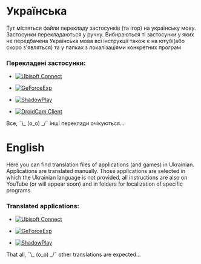 # Українська
Тут містяться файли перекладу застосунків (та ігор) на українську мову.
Застосунки перекладаються у ручну. Вибираються ті застосунки у яких не передбачена Українська мова всі інструкції також є на ютубі(або скоро з'являться) та у папках з локалізаціями конкретних програм

### Перекладені застосунки:<br/>
* [![Ubisoft Connect](https://img.shields.io/badge/-UbisoftConnect-090909?style=for-the-badge&logo=Ubisoft)](https://github.com/Bigidan/LocalizationFileIntoUA/tree/main/LocFiles/UbisoftConnect)<br/>

* [![GeForceExp](https://img.shields.io/badge/-GeForce_Experience-090909?style=for-the-badge&logo=NVIDIA)](https://github.com/Bigidan/LocalizationFileIntoUA/tree/main/LocFiles/NvidiaGeForceExp)<br/>

* [![ShadowPlay](https://img.shields.io/badge/-ShadowPlay-090909?style=for-the-badge&logo=NVIDIA)](https://github.com/Bigidan/LocalizationFileIntoUA/tree/main/LocFiles/ShadowPlay)<br/>

* [![DroidCam Client](https://img.shields.io/badge/-ShadowPlay-090909?style=for-the-badge&logo=Andoid)](https://github.com/Bigidan/LocalizationFileIntoUA/tree/main/LocFiles/DroidCam)<br/>


Все, ¯\\_ (o_o) _/¯ інші переклади очікуються...











# English<br/>
Here you can find translation files of applications (and games) in Ukrainian.
Applications are translated manually. Those applications are selected in which the Ukrainian language is not provided, all instructions are also on YouTube (or will appear soon) and in folders for localization of specific programs

### Translated applications:<br/>
* [![Ubisoft Connect](https://img.shields.io/badge/-UbisoftConnect-090909?style=for-the-badge&logo=Ubisoft)](https://github.com/Bigidan/LocalizationFileIntoUA/tree/main/LocFiles/UbisoftConnect)<br/>

* [![GeForceExp](https://img.shields.io/badge/-GeForce_Experience-090909?style=for-the-badge&logo=NVIDIA)](https://github.com/Bigidan/LocalizationFileIntoUA/tree/main/LocFiles/NvidiaGeForceExp)<br/>

* [![ShadowPlay](https://img.shields.io/badge/-ShadowPlay-090909?style=for-the-badge&logo=NVIDIA)](https://github.com/Bigidan/LocalizationFileIntoUA/tree/main/LocFiles/ShadowPlay)<br/>


That all, ¯\\_ (o_o) _/¯ other translations are expected...
